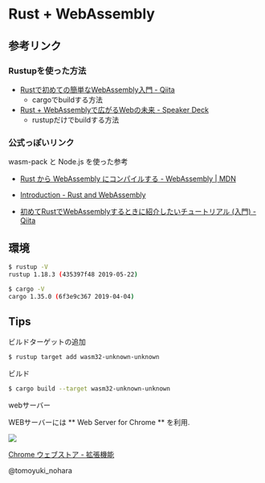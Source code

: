
# Rust + WebAssembly

## 参考リンク

### Rustupを使った方法

 - [Rustで初めての簡単なWebAssembly入門 - Qiita](https://qiita.com/shikigamix/items/152bbd8ca99172ef5ab7)
   - cargoでbuildする方法
 - [Rust + WebAssemblyで広がるWebの未来 - Speaker Deck](https://speakerdeck.com/likr/rust-plus-webassemblydeguang-garuwebfalsewei-lai?slide=19)
   - rustupだけでbuildする方法

### 公式っぽいリンク

wasm-pack と Node.js を使った参考

 - [Rust から WebAssembly にコンパイルする - WebAssembly | MDN](https://developer.mozilla.org/ja/docs/WebAssembly/Rust_to_wasm)
 - [Introduction - Rust and WebAssembly](https://rustwasm.github.io/docs/book/)

 - [初めてRustでWebAssemblyするときに紹介したいチュートリアル (入門) - Qiita](https://qiita.com/kamykn/items/371cba5487d3c7cea8aa)


## 環境

```bash
$ rustup -V
rustup 1.18.3 (435397f48 2019-05-22)

$ cargo -V
cargo 1.35.0 (6f3e9c367 2019-04-04)
```

## Tips

ビルドターゲットの追加

```bash
$ rustup target add wasm32-unknown-unknown
```

ビルド

```bash
$ cargo build --target wasm32-unknown-unknown
```


webサーバー

WEBサーバーには ** Web Server for Chrome ** を利用. 

![](https://lh3.googleusercontent.com/j5Qh64sO4UGPG3yaNELSwCbk1ZraNxFyVly2W5Qz9IpZUZ5Xvo6_jpF-E6PLzdj_u4RRre90pw=w128-h128-e365)

[Chrome ウェブストア - 拡張機能](https://chrome.google.com/webstore/detail/web-server-for-chrome/ofhbbkphhbklhfoeikjpcbhemlocgigb)



@tomoyuki_nohara